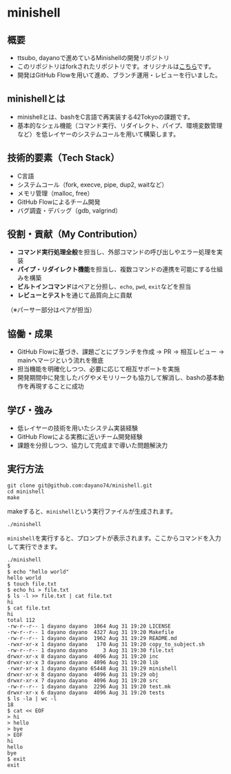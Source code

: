 # minishell

## 概要
- ttsubo, dayanoで進めているMinishellの開発リポジトリ
- このリポジトリはforkされたリポジトリです。オリジナルは[こちら](https://github.com/cacapon/minishell)です。
- 開発はGitHub Flowを用いて進め、ブランチ運用・レビューを行いました。

## minishellとは
- minishellとは、bashをC言語で再実装する42Tokyoの課題です。
- 基本的なシェル機能（コマンド実行、リダイレクト、パイプ、環境変数管理など）を低レイヤーのシステムコールを用いて構築します。

## 技術的要素（Tech Stack）
- C言語
- システムコール（fork, execve, pipe, dup2, waitなど）
- メモリ管理（malloc, free）
- GitHub Flowによるチーム開発
- バグ調査・デバッグ（gdb, valgrind）

## 役割・貢献（My Contribution）
- **コマンド実行処理全般**を担当し、外部コマンドの呼び出しやエラー処理を実装  
- **パイプ・リダイレクト機能**を担当し、複数コマンドの連携を可能にする仕組みを構築  
- **ビルトインコマンド**はペアと分担し、`echo`, `pwd`, `exit`などを担当  
- **レビューとテスト**を通じて品質向上に貢献  

（※パーサー部分はペアが担当）

## 協働・成果
- GitHub Flowに基づき、課題ごとにブランチを作成 → PR → 相互レビュー → mainへマージという流れを徹底  
- 担当機能を明確化しつつ、必要に応じて相互サポートを実施  
- 開発期間中に発生したバグやメモリリークも協力して解消し、bashの基本動作を再現することに成功  

## 学び・強み
- 低レイヤーの技術を用いたシステム実装経験  
- GitHub Flowによる実務に近いチーム開発経験  
- 課題を分担しつつ、協力して完成まで導いた問題解決力

## 実行方法
```
git clone git@github.com:dayano74/minishell.git
cd minishell
make
```
makeすると、`minishell`という実行ファイルが生成されます。
```
./minishell
```
`minishell`を実行すると、プロンプトが表示されます。ここからコマンドを入力して実行できます。
```
./minishell
$
$ echo "hello world"
hello world
$ touch file.txt
$ echo hi > file.txt
$ ls -l >> file.txt | cat file.txt
hi
$ cat file.txt
hi
total 112
-rw-r--r-- 1 dayano dayano  1064 Aug 31 19:20 LICENSE
-rw-r--r-- 1 dayano dayano  4327 Aug 31 19:20 Makefile
-rw-r--r-- 1 dayano dayano  1962 Aug 31 19:29 README.md
-rwxr-xr-x 1 dayano dayano   170 Aug 31 19:20 copy_to_subject.sh
-rw-r--r-- 1 dayano dayano     3 Aug 31 19:30 file.txt
drwxr-xr-x 8 dayano dayano  4096 Aug 31 19:20 inc
drwxr-xr-x 3 dayano dayano  4096 Aug 31 19:20 lib
-rwxr-xr-x 1 dayano dayano 65448 Aug 31 19:29 minishell
drwxr-xr-x 8 dayano dayano  4096 Aug 31 19:29 obj
drwxr-xr-x 7 dayano dayano  4096 Aug 31 19:20 src
-rw-r--r-- 1 dayano dayano  2296 Aug 31 19:20 test.mk
drwxr-xr-x 6 dayano dayano  4096 Aug 31 19:20 tests
$ ls -la | wc -l
18
$ cat << EOF
> hi
> hello
> bye
> EOF
hi
hello
bye
$ exit
exit
```